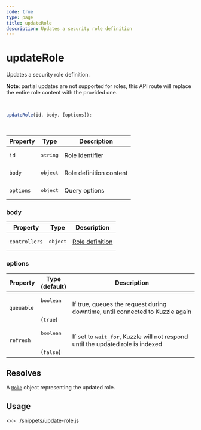 ```yaml
---
code: true
type: page
title: updateRole
description: Updates a security role definition
---
```


# updateRole

Updates a security role definition.

**Note**: partial updates are not supported for roles, this API route will replace the entire role content with the provided one.

<br />

```js
updateRole(id, body, [options]);
```

<br />

| Property | Type | Description |
|--- |--- |--- |
| `id` | <pre>string</pre> | Role identifier |
| `body` | <pre>object</pre> | Role definition content |
| `options` | <pre>object</pre> | Query options |

### body

| Property | Type | Description |
| --- | --- | --- |
| `controllers` | <pre>object</pre> | [Role definition](/core/2/guides/essentials/security#defining-roles) |

### options

| Property | Type<br />(default) | Description |
| --- | --- | --- |
| `queuable` | <pre>boolean</pre><br />(`true`) | If true, queues the request during downtime, until connected to Kuzzle again |
| `refresh` | <pre>boolean</pre><br />(`false`) | If set to `wait_for`, Kuzzle will not respond until the updated role is indexed |

## Resolves

A [`Role`](/sdk/js/7/core-classes/role) object representing the updated role.

## Usage

<<< ./snippets/update-role.js
